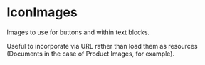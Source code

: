 # IconImages

Images to use for buttons and within text blocks.

Useful to incorporate via URL rather than load them as resources (Documents in the case of Product Images, for example).
